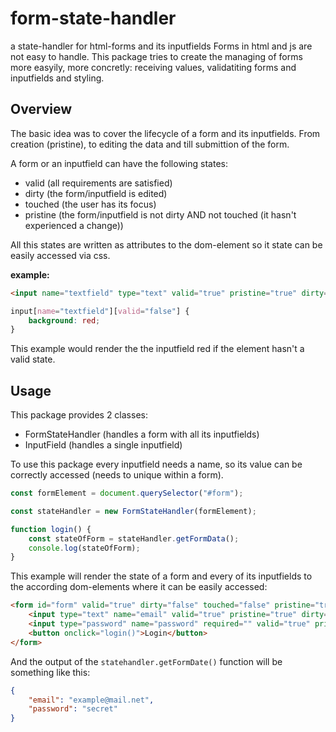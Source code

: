 # form-state-handler
a state-handler for html-forms and its inputfields
Forms in html and js are not easy to handle. This package tries to create the managing of forms more easyily, more concretly: receiving values, validatiting forms and inputfields and styling.

## Overview
The basic idea was to cover the lifecycle of a form and its inputfields. From creation (pristine), to editing the data and till submittion of the form.

A form or an inputfield can have the following states:
 * valid (all requirements are satisfied)
 * dirty (the form/inputfield is edited)
 * touched (the user has its focus)
 * pristine (the form/inputfield is not dirty AND not touched (it hasn't experienced a change))

All this states are written as attributes to the dom-element so it state can be easily accessed via css.

**example:**

```html
<input name="textfield" type="text" valid="true" pristine="true" dirty="false" touched="false">
```

```css
input[name="textfield"][valid="false"] {
	background: red;
}
```

This example would render the the inputfield red if the element hasn't a valid state.

## Usage
This package provides 2 classes:
* FormStateHandler (handles a form with all its inputfields)
* InputField (handles a single inputfield)

To use this package every inputfield needs a name, so its value can be correctly accessed (needs to unique within a form).

```js
const formElement = document.querySelector("#form");

const stateHandler = new FormStateHandler(formElement);

function login() {
	const stateOfForm = stateHandler.getFormData();
	console.log(stateOfForm);
}
```

This example will render the state of a form and every of its inputfields to the according dom-elements where it can be easily accessed:
```html
<form id="form" valid="true" dirty="false" touched="false" pristine="true">
	<input type="text" name="email" valid="true" pristine="true" dirty="false" touched="false">
	<input type="password" name="password" required="" valid="true" pristine="true" dirty="false" touched="false">
	<button onclick="login()">Login</button>
</form>
```

And the output of the `statehandler.getFormDate()` function will be something like this:
```json
{
	"email": "example@mail.net",
	"password": "secret"
}
```